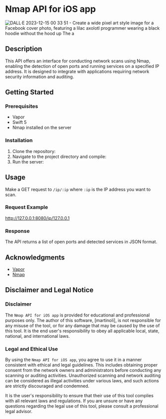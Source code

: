 # Nmap API for iOS app

![DALL·E 2023-12-15 00 33 51 - Create a wide pixel art style image for a Facebook cover photo, featuring a lilac axolotl programmer wearing a black hoodie without the hood up  The a](https://github.com/martinolidev/api/assets/149841273/8b845703-977d-4df6-8164-f581e81825be)

## Description
This API offers an interface for conducting network scans using Nmap, enabling the detection of open ports and running services on a specified IP address. 
It is designed to integrate with applications requiring network security information and auditing.

## Getting Started

### Prerequisites
- Vapor
- Swift 5
- Nmap installed on the server

### Installation
1. Clone the repository:
2. Navigate to the project directory and compile:
3. Run the server:

## Usage

Make a GET request to `/ip/:ip` where `:ip` is the IP address you want to scan.

### Request Example

http://127.0.0.1:8080/ip/127.0.0.1

### Response
The API returns a list of open ports and detected services in JSON format.

## Acknowledgments

- [Vapor](https://vapor.codes)
- [Nmap](https://nmap.org)

## Disclaimer and Legal Notice

### Disclaimer
The `Nmap API for iOS app` is provided for educational and professional purposes only. The author of this software, [martinoli], is not responsible for any misuse of the tool, 
or for any damage that may be caused by the use of this tool. It is the end user's responsibility to obey all applicable local, state, national, and international laws.

### Legal and Ethical Use
By using the `Nmap API for iOS app`, you agree to use it in a manner consistent with ethical and legal guidelines. 
This includes obtaining proper consent from the network owners and administrators before conducting any scanning or auditing activities. 
Unauthorized scanning and network auditing can be considered as illegal activities under various laws, and such actions are strictly discouraged and condemned.

It is the user's responsibility to ensure that their use of this tool complies with all relevant laws and regulations. If you are unsure or have any questions regarding the legal use of this tool, please consult a professional legal advisor.
